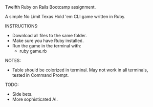 Twelfth Ruby on Rails Bootcamp assignment.

A simple No Limit Texas Hold 'em CLI game written in Ruby.

INSTRUCTIONS:

- Download all files to the same folder.
- Make sure you have Ruby installed.
- Run the game in the terminal with:
     - ruby game.rb

NOTES:

- Table should be colorized in terminal. May not work in all terminals, tested in Command Prompt.

TODO:

- Side bets.
- More sophisticated AI.
